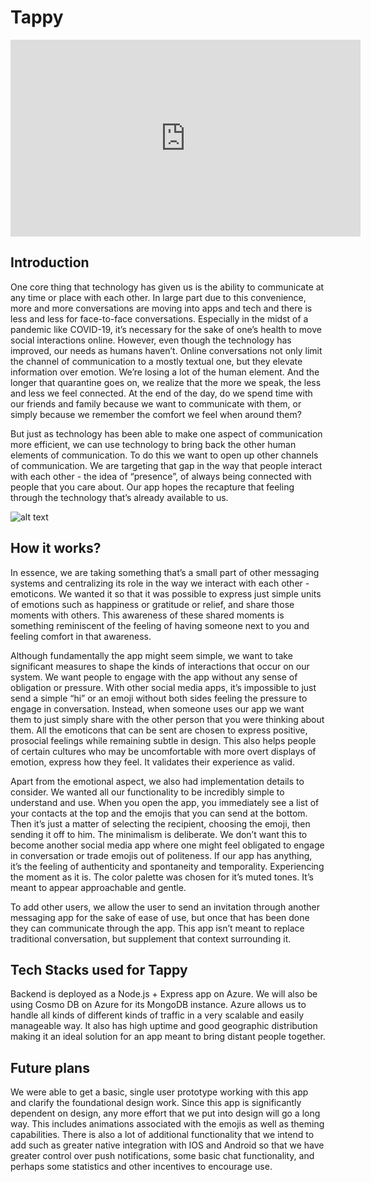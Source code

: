 # Tappy

<iframe width="560" height="315" src="https://www.youtube.com/embed/LOxFyA6d8l0" title="YouTube video player" frameborder="0" allow="accelerometer; autoplay; clipboard-write; encrypted-media; gyroscope; picture-in-picture" allowfullscreen></iframe>

## Introduction 
One core thing that technology has given us is the ability to communicate at any time or place with each other. In large part due to this convenience, more and more conversations are moving into apps and tech and there is less and less for face-to-face conversations. Especially in the midst of a pandemic like COVID-19, it’s necessary for the sake of one’s health to move social interactions online. However, even though the technology has improved, our needs as humans haven’t. Online conversations not only limit the channel of communication to a mostly textual one, but they elevate information over emotion. We’re losing a lot of the human element. And the longer that quarantine goes on, we realize that the more we speak, the less and less we feel connected. At the end of the day, do we spend time with our friends and family because we want to communicate with them, or simply because we remember the comfort we feel when around them?

But just as technology has been able to make one aspect of communication more efficient, we can use technology to bring back the other human elements of communication. To do this we want to open up other channels of communication. We are targeting that gap in the way that people interact with each other - the idea of “presence”, of always being connected with people that you care about. Our app hopes the recapture that feeling through the technology that’s already available to us.

![alt text](https://janarosmonaliev.com/assets/STUCK%20JunctionX%202020.jpg)

## How it works?

In essence, we are taking something that’s a small part of other messaging systems and centralizing its role in the way we interact with each other - emoticons. We wanted it so that it was possible to express just simple units of emotions such as happiness or gratitude or relief, and share those moments with others. This awareness of these shared moments is something reminiscent of the feeling of having someone next to you and feeling comfort in that awareness.

Although fundamentally the app might seem simple, we want to take significant measures to shape the kinds of interactions that occur on our system. We want people to engage with the app without any sense of obligation or pressure. With other social media apps, it’s impossible to just send a simple “hi” or an emoji without both sides feeling the pressure to engage in conversation. Instead, when someone uses our app we want them to just simply share with the other person that you were thinking about them. All the emoticons that can be sent are chosen to express positive, prosocial feelings while remaining subtle in design. This also helps people of certain cultures who may be uncomfortable with more overt displays of emotion, express how they feel. It validates their experience as valid.

Apart from the emotional aspect, we also had implementation details to consider. We wanted all our functionality to be incredibly simple to understand and use. When you open the app, you immediately see a list of your contacts at the top and the emojis that you can send at the bottom. Then it’s just a matter of selecting the recipient, choosing the emoji, then sending it off to him. The minimalism is deliberate. We don’t want this to become another social media app where one might feel obligated to engage in conversation or trade emojis out of politeness. If our app has anything, it’s the feeling of authenticity and spontaneity and temporality. Experiencing the moment as it is. The color palette was chosen for it’s muted tones. It’s meant to appear approachable and gentle.

To add other users, we allow the user to send an invitation through another messaging app for the sake of ease of use, but once that has been done they can communicate through the app. This app isn’t meant to replace traditional conversation, but supplement that context surrounding it.

## Tech Stacks used for Tappy

Backend is deployed as a Node.js + Express app on Azure. We will also be using Cosmo DB on Azure for its MongoDB instance. Azure allows us to handle all kinds of different kinds of traffic in a very scalable and easily manageable way. It also has high uptime and good geographic distribution making it an ideal solution for an app meant to bring distant people together.

## Future plans

We were able to get a basic, single user prototype working with this app and clarify the foundational design work. Since this app is significantly dependent on design, any more effort that we put into design will go a long way. This includes animations associated with the emojis as well as theming capabilities. There is also a lot of additional functionality that we intend to add such as greater native integration with IOS and Android so that we have greater control over push notifications, some basic chat functionality, and perhaps some statistics and other incentives to encourage use.